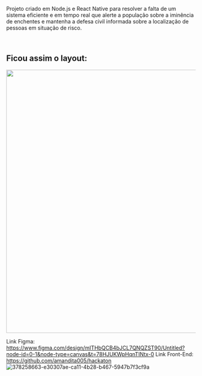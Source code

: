 <p>
  Projeto criado em Node.js e React Native para resolver a falta de um sistema eficiente e em tempo real que alerte a população sobre a iminência de enchentes e mantenha a defesa civil informada sobre a localização de pessoas em situação de risco.
</p>
<br>

## Ficou assim o layout:

<div align="center">
<img src="[https://github.com/user-attachments/assets/e30307ae-ca11-4b28-b467-5947b7f3cf9a](https://github.com/user-attachments/assets/895d0a5e-d645-4c65-87dc-1b3a93f710b9)" width="700px" />
</div>


Link Figma: https://www.figma.com/design/mITHbQCB4bJCL7QNQZST90/Untitled?node-id=0-1&node-type=canvas&t=78HJUKWpHqnTINtx-0
Link Front-End: https://github.com/amandita005/hackaton
![378258663-e30307ae-ca11-4b28-b467-5947b7f3cf9a](https://github.com/user-attachments/assets/895d0a5e-d645-4c65-87dc-1b3a93f710b9)
